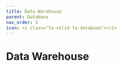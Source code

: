 ```yaml
---
title: Data Warehouse
parent: Database
nav_order: 3
icon: <i class="fa-solid fa-database"></i>
---
```

# Data Warehouse